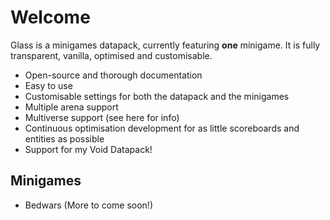 # Welcome

Glass is a minigames datapack, currently featuring **one** minigame. It is fully transparent, vanilla, optimised and customisable.

* Open-source and thorough documentation
* Easy to use
* Customisable settings for both the datapack and the minigames
* Multiple arena support
* Multiverse support \(see here for info\)
* Continuous optimisation development for as little scoreboards and entities as possible
* Support for my Void Datapack!

## Minigames
* Bedwars
(More to come soon!)



